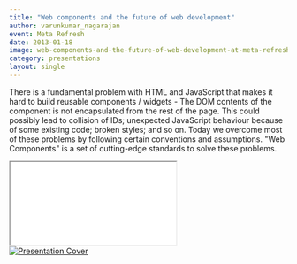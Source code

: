 ```yaml
---
title: "Web components and the future of web development"
author: varunkumar_nagarajan
event: Meta Refresh
date: 2013-01-18
image: web-components-and-the-future-of-web-development-at-meta-refresh.jpg
category: presentations
layout: single
---
```


There is a fundamental problem with HTML and JavaScript that makes it hard to
build reusable components / widgets - The DOM contents of the component is not
encapsulated from the rest of the page. This could possibly lead to collision of
IDs; unexpected JavaScript behaviour because of some existing code; broken
styles; and so on. Today we overcome most of these problems by following certain
conventions and assumptions. "Web Components" is a set of cutting-edge standards
to solve these problems.

<!-- Read more -->

<div class="video-wrap">
    <iframe src="//www.youtube.com/embed/pb6DsPNdoXk"></iframe>
</div>

<a href="http://slides.varunkumar.me/webcomponents/">
    <img src="../../img/stories/web-components-and-the-future-of-web-development-at-meta-refresh-cover.jpg" alt="Presentation Cover">
</a>

